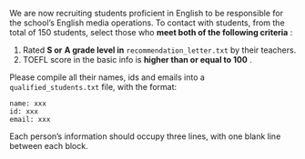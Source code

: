 We are now recruiting students proficient in English to be responsible for the school’s English media operations. To contact with students, from the total of 150 students, select those who **meet both of the following criteria** :

1. Rated ****S** or** ****A** grade level in** `recommendation_letter.txt` by their teachers.
2. TOEFL score in the basic info is **higher than or equal to 100** .

 Please compile all their names, ids and emails into a  `qualified_students.txt` file, with the format:

    name: xxx
	id: xxx
	email: xxx

Each person’s information should occupy three lines, with one blank line between each block.
